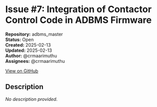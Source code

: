 # Issue #7: Integration of Contactor Control Code in ADBMS Firmware

**Repository:** adbms_master  
**Status:** Open  
**Created:** 2025-02-13  
**Updated:** 2025-02-13  
**Author:** @crmaarimuthu  
**Assignees:** @crmaarimuthu  

[View on GitHub](https://github.com/Simtestlab/adbms_master/issues/7)

## Description

*No description provided.*